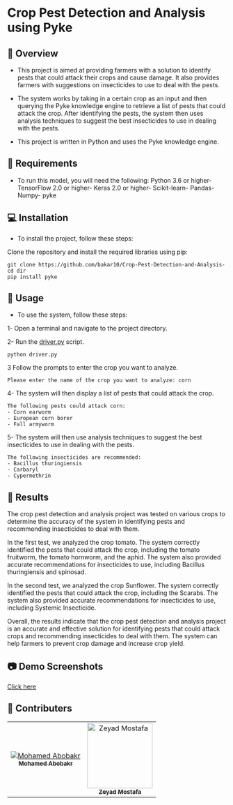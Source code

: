 # Crop Pest Detection and Analysis using Pyke

## 📑 Overview

- This project is aimed at providing farmers with a solution to identify pests that could attack their crops and cause damage. It also provides farmers with suggestions on insecticides to use to deal with the pests.

- The system works by taking in a certain crop as an input and then querying the Pyke knowledge engine to retrieve a list of pests that could attack the crop. After identifying the pests, the system then uses analysis techniques to suggest the best insecticides to use in dealing with the pests.

- This project is written in Python and uses the Pyke knowledge engine.

## 📝 Requirements

- To run this model, you will need the following:
  Python 3.6 or higher-
  TensorFlow 2.0 or higher-
  Keras 2.0 or higher-
  Scikit-learn-
  Pandas-
  Numpy-
  pyke

## 💻 Installation

- To install the project, follow these steps:

Clone the repository and install the required libraries using pip:

```
git clone https://github.com/bakar10/Crop-Pest-Detection-and-Analysis-
cd dir
pip install pyke
```

## 🔧 Usage

- To use the system, follow these steps:

1- Open a terminal and navigate to the project directory.

2- Run the [driver.py](https://github.com/bakar10/Crop-Pest-Detection-and-Analysis-/blob/main/Pyke/driver.py) script.

```
python driver.py
```

3 Follow the prompts to enter the crop you want to analyze.

```
Please enter the name of the crop you want to analyze: corn
```

4- The system will then display a list of pests that could attack the crop.

```
The following pests could attack corn:
- Corn earworm
- European corn borer
- Fall armyworm

```

5- The system will then use analysis techniques to suggest the best insecticides to use in dealing with the pests.

```
The following insecticides are recommended:
- Bacillus thuringiensis
- Carbaryl
- Cypermethrin
```

## 📓 Results

The crop pest detection and analysis project was tested on various crops to determine the accuracy of the system in identifying pests and recommending insecticides to deal with them.

In the first test, we analyzed the crop tomato. The system correctly identified the pests that could attack the crop, including the tomato fruitworm, the tomato hornworm, and the aphid. The system also provided accurate recommendations for insecticides to use, including Bacillus thuringiensis and spinosad.

In the second test, we analyzed the crop Sunflower. The system correctly identified the pests that could attack the crop, including the Scarabs. The system also provided accurate recommendations for insecticides to use, including Systemic Insecticide.

Overall, the results indicate that the crop pest detection and analysis project is an accurate and effective solution for identifying pests that could attack crops and recommending insecticides to deal with them. The system can help farmers to prevent crop damage and increase crop yield.

## 📷 Demo Screenshots

[Click here](https://github.com/bakar10/Crop-Pest-Detection-and-Analysis-/tree/main/Demo_Screenshots)

## 🤝 Contributers
<table>
  <tr>
    <td align="center">
    <a href="https://github.com/bakar10">
    <img src="https://avatars.githubusercontent.com/u/85423140?s=400&v=4" alt="Mohamed Abobakr"/>
    <br />
    <sub><b>Mohamed Abobakr</b></sub></a>
    </td>
    <td align="center">
    <a href="https://github.com/ZezOo90">
    <img src="https://avatars.githubusercontent.com/u/103878546?v=4" width="150px;" alt="Zeyad Mostafa"/>
    <br />
    <sub><b>Zeyad Mostafa</b></sub></a>
    </td>
  </tr>
 </table>
